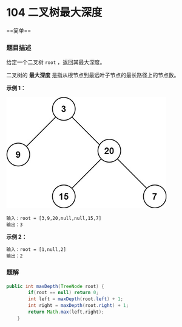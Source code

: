 # 104 二叉树最大深度

==简单==

### 题目描述

给定一个二叉树 `root` ，返回其最大深度。

二叉树的 **最大深度** 是指从根节点到最远叶子节点的最长路径上的节点数。

 

**示例 1：**

![img](https://raw.githubusercontent.com/Quinlan7/pic_cloud/main/img/202411091545568.jpeg)

 

```
输入：root = [3,9,20,null,null,15,7]
输出：3
```

**示例 2：**

```
输入：root = [1,null,2]
输出：2
```

### 题解

```java
public int maxDepth(TreeNode root) {
        if(root == null) return 0;
        int left = maxDepth(root.left) + 1;
        int right = maxDepth(root.right) + 1;
        return Math.max(left,right);
    }
```

